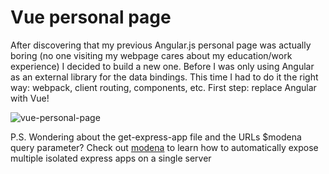 # Vue personal page

After discovering that my previous Angular.js personal page was actually boring (no one visiting my webpage cares about my education/work experience) I decided to build a new one. Before I was only using Angular as an external library for the data bindings. This time I had to do it the right way: webpack, client routing, components, etc. First step: replace Angular with Vue!

![vue-personal-page](https://user-images.githubusercontent.com/7153987/59192562-1d4be300-8b83-11e9-817e-1460cf897a25.JPG)

P.S. Wondering about the get-express-app file and the URLs \$modena query parameter? Check out [modena](https://github.com/capelski/modena-v2) to learn how to automatically expose multiple isolated express apps on a single server
